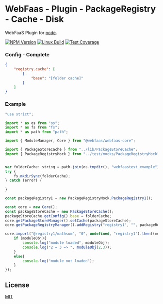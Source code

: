 # WebFaas - Plugin - PackageRegistry - Cache - Disk

WebFaaS Plugin for [node](http://nodejs.org).

[![NPM Version][npm-image]][npm-url]
[![Linux Build][travis-image]][travis-url]
[![Test Coverage][coveralls-image]][coveralls-url]

### Config - Complete
```json
{
    "registry.cache": [
        {
            "base": "[folder cache]"
        }
    ]
}
```

### Example
```javascript
"use strict";

import * as os from "os";
import * as fs from "fs";
import * as path from "path";

import { ModuleManager, Core } from "@webfaas/webfaas-core";

import { PackageStoreCache } from "../lib/PackageStoreCache";
import { PackageRegistryMock } from "../test/mocks/PackageRegistryMock";


var folderCache: string = path.join(os.tmpdir(), "webfaastest_example");
try {
    fs.mkdirSync(folderCache);    
} catch (error) {
    
}

const packageRegistry1 = new PackageRegistryMock.PackageRegistry1();

const core = new Core();
const packageStoreCache = new PackageStoreCache();
packageStoreCache.getConfig().base = folderCache;
core.getPackageStoreManager().setCache(packageStoreCache);
core.getPackageRegistryManager().addRegistry("registry1", "", packageRegistry1);

core.import("@registry1/mathsum", "0", undefined, "registry1").then((moduleObj: any)=>{
    if (moduleObj){
        console.log("module loaded", moduleObj);
        console.log("2 = 3 => ", moduleObj(2,3));
    }
    else{
        console.log("module not loaded");
    }
});
```

## License

[MIT](LICENSE)

[npm-image]: https://img.shields.io/npm/v/@webfaas/webfaas-plugin-packagestore-cache-disk.svg
[npm-url]: https://npmjs.org/package/@webfaas/webfaas-plugin-packagestore-cache-disk

[travis-image]: https://img.shields.io/travis/webfaas/webfaas-plugin-packagestore-cache-disk/master.svg?label=linux
[travis-url]: https://travis-ci.org/webfaas/webfaas-plugin-packagestore-cache-disk

[coveralls-image]: https://img.shields.io/coveralls/github/webfaas/webfaas-plugin-packagestore-cache-disk/master.svg
[coveralls-url]: https://coveralls.io/github/webfaas/webfaas-plugin-packagestore-cache-disk?branch=master